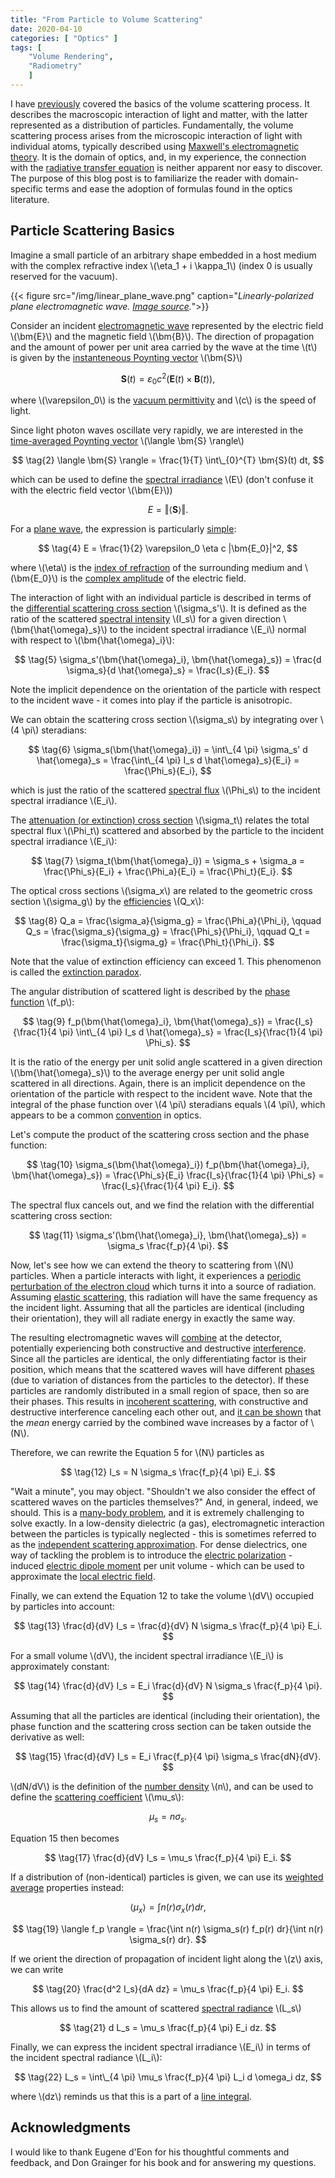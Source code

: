 ```yaml
---
title: "From Particle to Volume Scattering"
date: 2020-04-10
categories: [ "Optics" ]
tags: [
    "Volume Rendering",
    "Radiometry"
    ]
---
```


I have [previously](https://zero-radiance.github.io/post/analytic-media/) covered the basics of the volume scattering process. It describes the macroscopic interaction of light and matter, with the latter represented as a distribution of particles. Fundamentally, the volume scattering process arises from the microscopic interaction of light with individual atoms, typically described using [Maxwell's electromagnetic theory](https://doi.org/10.1364/JOSAA.35.000163). It is the domain of optics, and, in my experience, the connection with the [radiative transfer equation](https://en.wikipedia.org/wiki/Radiative_transfer#The_equation_of_radiative_transfer) is neither apparent nor easy to discover. The purpose of this blog post is to familiarize the reader with domain-specific terms and ease the adoption of formulas found in the optics literature.

<!--more-->

## Particle Scattering Basics

Imagine a small particle of an arbitrary shape embedded in a host medium with the complex refractive index \\(\eta_1 + i \kappa_1\\) (index 0 is usually reserved for the vacuum).

{{< figure src="/img/linear_plane_wave.png" caption="*Linearly-polarized plane electromagnetic wave. [Image source](https://openstax.org/books/university-physics-volume-2/pages/16-4-momentum-and-radiation-pressure).*">}}

Consider an incident [electromagnetic wave](https://www.cpp.edu/~alrudolph/classes/phy234/Reading/Summary%20of%20Waves.pdf) represented by the electric field \\(\bm{E}\\) and the magnetic field \\(\bm{B}\\).
The direction of propagation and the amount of power per unit area carried by the wave at the time \\(t\\) is given by the [instanteneous Poynting vector](https://en.wikipedia.org/wiki/Poynting_vector#Formulation_in_terms_of_microscopic_fields) \\(\bm{S}\\)

$$ \tag{1} \bm{S}(t) = \varepsilon_0 c^2 \Big( \bm{E}(t) \times \bm{B}(t) \Big), $$

where \\(\varepsilon_0\\) is the [vacuum permittivity](https://en.wikipedia.org/wiki/Permittivity) and \\(c\\) is the speed of light.

Since light photon waves oscillate very rapidly, we are interested in the [time-averaged Poynting vector](https://en.wikipedia.org/wiki/Poynting_vector#Time-averaged_Poynting_vector) \\(\langle \bm{S} \rangle\\)

$$ \tag{2} \langle \bm{S} \rangle = \frac{1}{T} \int\_{0}^{T} \bm{S}(t) dt, $$

which can be used to define the [spectral irradiance](https://en.wikipedia.org/wiki/Irradiance#Spectral_irradiance) \\(E\\) (don't confuse it with the electric field vector  \\(\bm{E}\\))

$$ \tag{3} E = \Vert \langle \bm{S} \rangle \Vert. $$

For a [plane wave](https://en.wikipedia.org/wiki/Plane_wave), the expression is particularly [simple](https://en.wikipedia.org/wiki/Irradiance#Property):

$$ \tag{4} E = \frac{1}{2} \varepsilon_0 \eta c |\bm{E_0}|^2, $$

where \\(\eta\\) is the [index of refraction](https://en.wikipedia.org/wiki/Refractive_index) of the surrounding medium and \\(\bm{E_0}\\) is the [complex amplitude](https://en.wikipedia.org/wiki/Phasor) of the electric field.

The interaction of light with an individual particle is described in terms of the [differential scattering cross section](http://glossary.ametsoc.org/wiki/Differential_(scattering)_cross_section) \\(\sigma_s'\\). It is defined as the ratio of the scattered [spectral intensity](https://en.wikipedia.org/wiki/Radiant_intensity#Spectral_intensity) \\(I_s\\) for a given direction \\(\bm{\hat{\omega}_s}\\) to the incident spectral irradiance \\(E_i\\) normal with respect to \\(\bm{\hat{\omega}_i}\\):

$$ \tag{5}
    \sigma_s'(\bm{\hat{\omega}_i}, \bm{\hat{\omega}_s}) =
    \frac{d \sigma_s}{d \hat{\omega}_s} =
    \frac{I_s}{E_i}.
$$

Note the implicit dependence on the orientation of the particle with respect to the incident wave - it comes into play if the particle is anisotropic.

We can obtain the scattering cross section \\(\sigma_s\\) by integrating over \\(4 \pi\\) steradians:

$$ \tag{6} \sigma_s(\bm{\hat{\omega}_i}) = \int\_{4 \pi} \sigma_s' d \hat{\omega}_s = \frac{\int\_{4 \pi} I_s d \hat{\omega}_s}{E_i} = \frac{\Phi_s}{E_i}, $$

which is just the ratio of the scattered [spectral flux](https://en.wikipedia.org/wiki/Radiant_flux#Spectral_flux) \\(\Phi_s\\) to the incident spectral irradiance \\(E_i\\).

The [attenuation (or extinction) cross section](http://glossary.ametsoc.org/wiki/Extinction_cross_section) \\(\sigma_t\\) relates the total spectral flux \\(\Phi_t\\) scattered and absorbed by the particle to the incident spectral irradiance \\(E_i\\):

$$ \tag{7} \sigma_t(\bm{\hat{\omega}_i}) = \sigma_s + \sigma_a = \frac{\Phi_s}{E_i} + \frac{\Phi_a}{E_i} = \frac{\Phi_t}{E_i}. $$

The optical cross sections \\(\sigma_x\\) are related to the geometric cross section \\(\sigma_g\\) by the [efficiencies](https://doi.org/10.1364/JOSAA.35.000163) \\(Q_x\\):

$$ \tag{8}
    Q_a = \frac{\sigma_a}{\sigma_g} = \frac{\Phi_a}{\Phi_i}, \qquad
    Q_s = \frac{\sigma_s}{\sigma_g} = \frac{\Phi_s}{\Phi_i}, \qquad
    Q_t = \frac{\sigma_t}{\sigma_g} = \frac{\Phi_t}{\Phi_i}. $$

Note that the value of extinction efficiency can exceed 1. This phenomenon is called the [extinction paradox](https://doi.org/10.1016/j.jqsrt.2010.08.024).

The angular distribution of scattered light is described by the [phase function](http://glossary.ametsoc.org/wiki/Phase_function) \\(f_p\\):

$$ \tag{9}
    f_p(\bm{\hat{\omega}_i}, \bm{\hat{\omega}_s}) =
    \frac{I_s}{\frac{1}{4 \pi} \int\_{4 \pi} I_s d \hat{\omega}_s} =
    \frac{I_s}{\frac{1}{4 \pi} \Phi_s}.
$$

It is the ratio of the energy per unit solid angle scattered in a given direction \\(\bm{\hat{\omega}_s}\\) to the average energy per unit solid angle scattered in all directions. Again, there is an implicit dependence on the orientation of the particle with respect to the incident wave. Note that  the integral of the phase function over \\(4 \pi\\) steradians equals \\(4 \pi\\), which appears to be a common [convention](http://glossary.ametsoc.org/wiki/Phase_function) in optics.

Let's compute the product of the scattering cross section and the phase function:

$$ \tag{10} \sigma_s(\bm{\hat{\omega}_i}) f_p(\bm{\hat{\omega}_i}, \bm{\hat{\omega}_s}) = \frac{\Phi_s}{E_i} \frac{I_s}{\frac{1}{4 \pi} \Phi_s} = \frac{I_s}{\frac{1}{4 \pi} E_i}. $$

The spectral flux cancels out, and we find the relation with the differential scattering cross section:

$$ \tag{11} \sigma_s'(\bm{\hat{\omega}_i}, \bm{\hat{\omega}_s}) = \sigma_s \frac{f_p}{4 \pi}. $$

Now, let's see how we can extend the theory to scattering from \\(N\\) particles. When a particle interacts with light, it experiences a [periodic perturbation of the electron cloud](http://plaza.ufl.edu/dwhahn/Rayleigh%20and%20Mie%20Light%20Scattering.pdf) which turns it into a source of radiation. Assuming [elastic scattering](https://en.wikipedia.org/wiki/Elastic_scattering), this radiation will have the same frequency as the incident light. Assuming  that all the particles are identical (including their orientation), they will all radiate energy in exactly the same way.

The resulting electromagnetic waves will [combine](https://en.wikipedia.org/wiki/Superposition_principle#Wave_superposition) at the detector, potentially experiencing both constructive and destructive [interference](https://en.wikipedia.org/wiki/Superposition_principle#Wave_interference). Since all the particles are identical, the only differentiating factor is their position, which means that the scattered waves will have different [phases](https://en.wikipedia.org/wiki/Phase_(waves)) (due to variation of distances from the particles to the detector). If these particles are randomly distributed in a small region of space, then so are their phases. This results in [incoherent scattering](http://glossary.ametsoc.org/wiki/Incoherent_scattering), with constructive and destructive interference canceling each other out, and [it can be shown](https://www.nbi.dk/~ogendal/personal/lho/lightscattering_theory_and_practice.pdf) that the *mean* energy carried by the combined wave increases by a factor of \\(N\\).

Therefore, we can rewrite the Equation 5 for \\(N\\) particles as

$$ \tag{12} I_s = N \sigma_s \frac{f_p}{4 \pi} E_i. $$

"Wait a minute", you may object. "Shouldn't we also consider the effect of scattered waves on the particles themselves?" And, in general, indeed, we should. This is a [many-body problem](https://en.wikipedia.org/wiki/Many-body_problem), and it is extremely challenging to solve exactly. In a low-density dielectric (a gas), electromagnetic interaction between the particles is typically neglected - this is sometimes referred to as the [independent scattering approximation](https://doi.org/10.1002/qj.49708436025). For dense dielectrics, one way of tackling the problem is to introduce the [electric polarization](https://en.wikipedia.org/wiki/Polarization_density) - induced [electric dipole moment](https://en.wikipedia.org/wiki/Electric_dipole_moment) per unit volume - which can be used to approximate the [local electric field](https://www.feynmanlectures.caltech.edu/II_32.html).

Finally, we can extend the Equation 12 to take the volume \\(dV\\) occupied by particles into account:

$$ \tag{13} \frac{d}{dV} I_s = \frac{d}{dV} N \sigma_s \frac{f_p}{4 \pi} E_i. $$

For a small volume \\(dV\\), the incident spectral irradiance \\(E_i\\) is approximately constant:

$$ \tag{14} \frac{d}{dV} I_s = E_i \frac{d}{dV} N \sigma_s \frac{f_p}{4 \pi}. $$

Assuming that all the particles are identical (including their orientation), the phase function and the scattering cross section can be taken outside the derivative as well:

$$ \tag{15} \frac{d}{dV} I_s = E_i \frac{f_p}{4 \pi} \sigma_s \frac{dN}{dV}. $$

\\(dN/dV\\) is the definition of the [number density](https://en.wikipedia.org/wiki/Number_density) \\(n\\),
and can be used to define the [scattering coefficient](https://zero-radiance.github.io/post/analytic-media/) \\(\mu_s\\):

$$ \tag{16} \mu_s = n \sigma_s. $$

Equation 15 then becomes

$$ \tag{17} \frac{d}{dV} I_s = \mu_s \frac{f_p}{4 \pi} E_i. $$

If a distribution of (non-identical) particles is given, we can use its [weighted average](http://eodg.atm.ox.ac.uk/user/grainger/research/book/protected/Chapter5.pdf) properties instead:

$$ \tag{18} \langle \mu_x \rangle = \int n(r) \sigma_x(r) dr, $$

$$ \tag{19} \langle f_p \rangle = \frac{\int n(r) \sigma_s(r) f_p(r) dr}{\int n(r) \sigma_s(r) dr}. $$

If we orient the direction of propagation of incident light along the \\(z\\) axis, we can write

$$ \tag{20} \frac{d^2 I_s}{dA dz} = \mu_s \frac{f_p}{4 \pi} E_i. $$

This allows us to find the amount of scattered [spectral radiance](https://en.wikipedia.org/wiki/Radiance#Spectral_radiance) \\(L_s\\)

$$ \tag{21} d L_s = \mu_s \frac{f_p}{4 \pi} E_i dz. $$

Finally, we can express the incident spectral irradiance \\(E_i\\) in terms of the incident spectral radiance \\(L_i\\):

$$ \tag{22} L_s = \int\_{4 \pi} \mu_s \frac{f_p}{4 \pi} L_i d \omega_i dz, $$

where \\(dz\\) reminds us that this is a part of a [line integral](https://zero-radiance.github.io/post/analytic-media/).

## Acknowledgments

I would like to thank Eugene d'Eon for his thoughtful comments and feedback, and Don Grainger for his book and for answering my questions.
